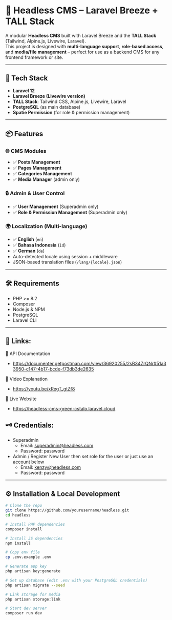 # 📰 Headless CMS – Laravel Breeze + TALL Stack

A modular **Headless CMS** built with Laravel Breeze and the **TALL Stack** (Tailwind, Alpine.js, Livewire, Laravel).  
This project is designed with **multi-language support**, **role-based access**, and **media/file management** – perfect for use as a backend CMS for any frontend framework or site.

---

## 🚀 Tech Stack

- **Laravel 12**
- **Laravel Breeze (Livewire version)**
- **TALL Stack**: Tailwind CSS, Alpine.js, Livewire, Laravel
- **PostgreSQL** (as main database)
- **Spatie Permission** (for role & permission management)

---

## 📦 Features

### 🌐 CMS Modules
- ✅ **Posts Management**
- ✅ **Pages Management**
- ✅ **Categories Management**
- ✅ **Media Manager** (admin only)

### 🔒 Admin & User Control
- ✅ **User Management** (Superadmin only)
- ✅ **Role & Permission Management** (Superadmin only)

### 🌍 Localization (Multi-language)
- ✅ **English** (`en`)
- ✅ **Bahasa Indonesia** (`id`)
- ✅ **German** (`de`)
- Auto-detected locale using session + middleware
- JSON-based translation files (`/lang/{locale}.json`)

---

## 🛠️ Requirements

- PHP >= 8.2
- Composer
- Node.js & NPM
- PostgreSQL
- Laravel CLI

---

## 🔗 Links:

🔗 API Documentation
- https://documenter.getpostman.com/view/36920255/2sB34ZrQNr#51a33950-c147-4b17-bcde-f73db3de2635

🎥 Video Explanation
- https://youtu.be/xRegT_gtZf8

🔗 Live Website
- https://headless-cms-green-cstalo.laravel.cloud

## 🗝️ Credentials:
- Superadmin
  - Email: superadmin@headless.com
  - Password: password
- Admin / Register New User then set role for the user or just use an account below
  - Email: kenzy@headless.com
  - Password: password

---

## ⚙️ Installation & Local Development

```bash
# Clone the repo
git clone https://github.com/yourusername/headless.git
cd headless

# Install PHP dependencies
composer install

# Install JS dependencies
npm install

# Copy env file
cp .env.example .env

# Generate app key
php artisan key:generate

# Set up database (edit .env with your PostgreSQL credentials)
php artisan migrate --seed

# Link storage for media
php artisan storage:link

# Start dev server
composer run dev
